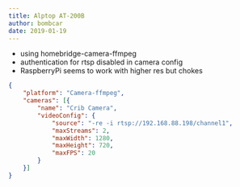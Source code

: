 ```yaml
---
title: Alptop AT-200B
author: bombcar
date: 2019-01-19
---
```

- using homebridge-camera-ffmpeg
- authentication for rtsp disabled in camera config
- RaspberryPi seems to work with higher res but chokes

```json
{
	"platform": "Camera-ffmpeg",
	"cameras": [{
		"name": "Crib Camera",
		"videoConfig": {
			"source": "-re -i rtsp://192.168.88.198/channel1",
			"maxStreams": 2,
			"maxWidth": 1280,
			"maxHeight": 720,
			"maxFPS": 20
		}
	}]
}
```
